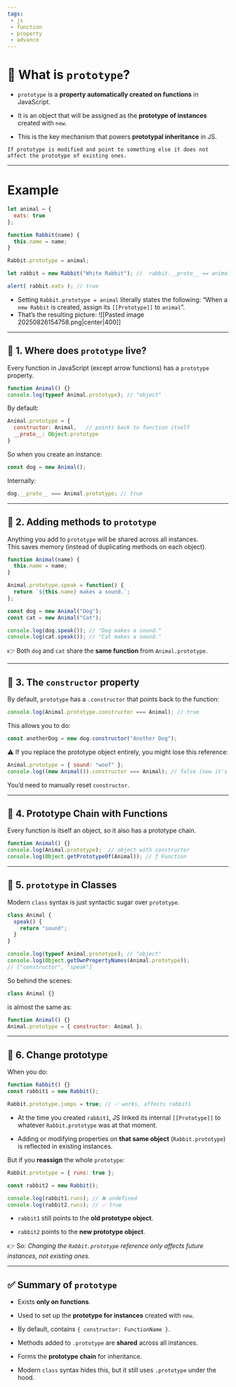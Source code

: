 ```yaml
---
tags: 
 - js
 - function
 - property
 - advance
---
```


# 📖 What is `prototype`?

- `prototype` is a **property automatically created on functions** in JavaScript.
    
- It is an object that will be assigned as the **prototype of instances** created with `new`.
    
- This is the key mechanism that powers **prototypal inheritance** in JS.
    

```ad-note
If prototype is modified and point to something else it does not affect the prototype of existing ones.
```

---

# Example

```js
let animal = {
  eats: true
};

function Rabbit(name) {
  this.name = name;
}

Rabbit.prototype = animal;

let rabbit = new Rabbit("White Rabbit"); //  rabbit.__proto__ == animal

alert( rabbit.eats ); // true
```
- Setting `Rabbit.prototype = animal` literally states the following: “When a `new Rabbit` is created, assign its `[[Prototype]]` to `animal`”.
- That’s the resulting picture:
![[Pasted image 20250826154758.png|center|400]]

---

## 🔹 1. Where does `prototype` live?

Every function in JavaScript (except arrow functions) has a `prototype` property.

```js
function Animal() {}
console.log(typeof Animal.prototype); // "object"
```

By default:

```js
Animal.prototype = {
  constructor: Animal,   // points back to function itself
  __proto__: Object.prototype
}
```

So when you create an instance:

```js
const dog = new Animal();
```

Internally:

```js
dog.__proto__ === Animal.prototype; // true
```

---

## 🔹 2. Adding methods to `prototype`

Anything you add to `prototype` will be shared across all instances.  
This saves memory (instead of duplicating methods on each object).

```js
function Animal(name) {
  this.name = name;
}

Animal.prototype.speak = function() {
  return `${this.name} makes a sound.`;
};

const dog = new Animal("Dog");
const cat = new Animal("Cat");

console.log(dog.speak()); // "Dog makes a sound."
console.log(cat.speak()); // "Cat makes a sound."
```

👉 Both `dog` and `cat` share the **same function** from `Animal.prototype`.

---

## 🔹 3. The `constructor` property

By default, `prototype` has a `.constructor` that points back to the function:

```js
console.log(Animal.prototype.constructor === Animal); // true
```

This allows you to do:

```js
const anotherDog = new dog.constructor("Another Dog");
```

⚠️ If you replace the prototype object entirely, you might lose this reference:

```js
Animal.prototype = { sound: "woof" };
console.log((new Animal()).constructor === Animal); // false (now it's Object)
```

You’d need to manually reset `constructor`.

---

## 🔹 4. Prototype Chain with Functions

Every function is itself an object, so it also has a prototype chain.

```js
function Animal() {}
console.log(Animal.prototype);  // object with constructor
console.log(Object.getPrototypeOf(Animal)); // ƒ Function
```

---

## 🔹 5. `prototype` in Classes

Modern `class` syntax is just syntactic sugar over `prototype`.

```js
class Animal {
  speak() {
    return "sound";
  }
}

console.log(typeof Animal.prototype); // "object"
console.log(Object.getOwnPropertyNames(Animal.prototype));
// ["constructor", "speak"]
```

So behind the scenes:

```js
class Animal {}
```

is almost the same as:

```js
function Animal() {}
Animal.prototype = { constructor: Animal };
```

---

## 🔹 6. Change prototype

When you do:

```js
function Rabbit() {}
const rabbit1 = new Rabbit();

Rabbit.prototype.jumps = true; // ✅ works, affects rabbit1
```

- At the time you created `rabbit1`, JS linked its internal `[[Prototype]]` to whatever `Rabbit.prototype` was at that moment.
    
- Adding or modifying properties on **that same object** (`Rabbit.prototype`) is reflected in existing instances.
    

But if you **reassign** the whole `prototype`:

```js
Rabbit.prototype = { runs: true };

const rabbit2 = new Rabbit();

console.log(rabbit1.runs); // ❌ undefined
console.log(rabbit2.runs); // ✅ true
```

- `rabbit1` still points to the **old prototype object**.
    
- `rabbit2` points to the **new prototype object**.
    

👉 So: _Changing the `Rabbit.prototype` reference only affects future instances, not existing ones._

---

## ✅ Summary of `prototype`

- Exists **only on functions**.
    
- Used to set up the **prototype for instances** created with `new`.
    
- By default, contains `{ constructor: FunctionName }`.
    
- Methods added to `.prototype` are **shared** across all instances.
    
- Forms the **prototype chain** for inheritance.
    
- Modern `class` syntax hides this, but it still uses `.prototype` under the hood.
    
